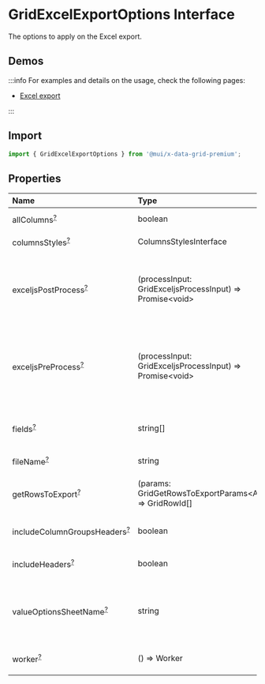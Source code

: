 # GridExcelExportOptions Interface

<p class="description">The options to apply on the Excel export.</p>

## Demos

:::info
For examples and details on the usage, check the following pages:

- [Excel export](/x/react-data-grid/export/#excel-export)

:::

## Import

```js
import { GridExcelExportOptions } from '@mui/x-data-grid-premium';
```

## Properties

| Name                                                                                                                                                                                                            | Type                                                                                             | Default                                            | Description                                                                                                                                                                 |
| :-------------------------------------------------------------------------------------------------------------------------------------------------------------------------------------------------------------- | :----------------------------------------------------------------------------------------------- | :------------------------------------------------- | :-------------------------------------------------------------------------------------------------------------------------------------------------------------------------- |
| <span class="prop-name optional">allColumns<sup><abbr title="optional">?</abbr></sup> [<span class="plan-premium" title="Premium plan"></span>](/x/introduction/licensing/#premium-plan)</span>                 | <span class="prop-type">boolean</span>                                                           | <span class="prop-default">false</span>            | If `true`, the hidden columns will also be exported.                                                                                                                        |
| <span class="prop-name optional">columnsStyles<sup><abbr title="optional">?</abbr></sup> [<span class="plan-premium" title="Premium plan"></span>](/x/introduction/licensing/#premium-plan)</span>              | <span class="prop-type">ColumnsStylesInterface</span>                                            |                                                    | Object mapping column field to Exceljs style                                                                                                                                |
| <span class="prop-name optional">exceljsPostProcess<sup><abbr title="optional">?</abbr></sup> [<span class="plan-premium" title="Premium plan"></span>](/x/introduction/licensing/#premium-plan)</span>         | <span class="prop-type">(processInput: GridExceljsProcessInput) =&gt; Promise&lt;void&gt;</span> |                                                    | Method called after adding the rows to the workbook.<br />Not supported when `worker` is set.<br />To use with web workers, use the option in `setupExcelExportWebWorker`.  |
| <span class="prop-name optional">exceljsPreProcess<sup><abbr title="optional">?</abbr></sup> [<span class="plan-premium" title="Premium plan"></span>](/x/introduction/licensing/#premium-plan)</span>          | <span class="prop-type">(processInput: GridExceljsProcessInput) =&gt; Promise&lt;void&gt;</span> |                                                    | Method called before adding the rows to the workbook.<br />Not supported when `worker` is set.<br />To use with web workers, use the option in `setupExcelExportWebWorker`. |
| <span class="prop-name optional">fields<sup><abbr title="optional">?</abbr></sup> [<span class="plan-premium" title="Premium plan"></span>](/x/introduction/licensing/#premium-plan)</span>                     | <span class="prop-type">string[]</span>                                                          |                                                    | The columns exported.<br />This should only be used if you want to restrict the columns exports.                                                                            |
| <span class="prop-name optional">fileName<sup><abbr title="optional">?</abbr></sup> [<span class="plan-premium" title="Premium plan"></span>](/x/introduction/licensing/#premium-plan)</span>                   | <span class="prop-type">string</span>                                                            | <span class="prop-default">`document.title`</span> | The string used as the file name.                                                                                                                                           |
| <span class="prop-name optional">getRowsToExport<sup><abbr title="optional">?</abbr></sup> [<span class="plan-premium" title="Premium plan"></span>](/x/introduction/licensing/#premium-plan)</span>            | <span class="prop-type">(params: GridGetRowsToExportParams&lt;Api&gt;) =&gt; GridRowId[]</span>  |                                                    | Function that returns the id of the rows to export on the order they should be exported.                                                                                    |
| <span class="prop-name optional">includeColumnGroupsHeaders<sup><abbr title="optional">?</abbr></sup> [<span class="plan-premium" title="Premium plan"></span>](/x/introduction/licensing/#premium-plan)</span> | <span class="prop-type">boolean</span>                                                           | <span class="prop-default">true</span>             | If `true`, the headers of the column groups will be added into the file.                                                                                                    |
| <span class="prop-name optional">includeHeaders<sup><abbr title="optional">?</abbr></sup> [<span class="plan-premium" title="Premium plan"></span>](/x/introduction/licensing/#premium-plan)</span>             | <span class="prop-type">boolean</span>                                                           | <span class="prop-default">true</span>             | If `true`, the first row of the file will include the headers of the grid.                                                                                                  |
| <span class="prop-name optional">valueOptionsSheetName<sup><abbr title="optional">?</abbr></sup> [<span class="plan-premium" title="Premium plan"></span>](/x/introduction/licensing/#premium-plan)</span>      | <span class="prop-type">string</span>                                                            |                                                    | Name given to the worksheet containing the columns valueOptions.<br />valueOptions are added to this worksheet if they are provided as an array.                            |
| <span class="prop-name optional">worker<sup><abbr title="optional">?</abbr></sup> [<span class="plan-premium" title="Premium plan"></span>](/x/introduction/licensing/#premium-plan)</span>                     | <span class="prop-type">() =&gt; Worker</span>                                                   |                                                    | Function to return the Worker instance to be called.                                                                                                                        |
